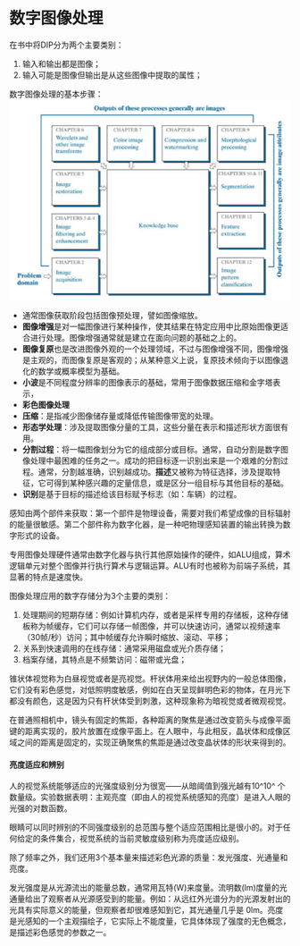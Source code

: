 # 数字图像处理

在书中将DIP分为两个主要类别：
1. 输入和输出都是图像；
2. 输入可能是图像但输出是从这些图像中提取的属性；

数字图像处理的基本步骤：
![](./DIP_src/fig1_23.png)

- 通常图像获取阶段包括图像预处理，譬如图像缩放。
- **图像增强**是对一幅图像进行某种操作，使其结果在特定应用中比原始图像更适合进行处理。图像增强通常就是建立在面向问题的基础之上的。
- **图像复原**也是改进图像外观的一个处理领域，不过与图像增强不同，图像增强是主观的，而图像复原是客观的；从某种意义上说，复原技术倾向于以图像退化的数学或概率模型为基础。
- **小波**是不同程度分辨率的图像表示的基础，常用于图像数据压缩和金字塔表示，
- **彩色图像处理**
- **压缩**：是指减少图像储存量或降低传输图像带宽的处理。
- **形态学处理**：涉及提取图像分量的工具，这些分量在表示和描述形状方面很有用。
- **分割过程**：将一幅图像划分为它的组成部分或目标。通常，自动分割是数字图像处理中最困难的任务之一。成功的把目标逐一识别出来是一个艰难的分割过程。通常，分割越准确，识别越成功。**描述**又被称为特征选择，涉及提取特征，它可得到某种感兴趣的定量信息，或是区分一组目标与其他目标的基础。
- **识别**是基于目标的描述给该目标赋予标志（如：车辆）的过程。

感知由两个部件来获取：第一个部件是物理设备，需要对我们希望成像的目标辐射的能量很敏感。第二个部件称为数字化器，是一种吧物理感知装置的输出转换为数字形式的设备。

专用图像处理硬件通常由数字化器与执行其他原始操作的硬件，如ALU组成，算术逻辑单元对整个图像并行执行算术与逻辑运算。ALU有时也被称为前端子系统，其显著的特点是速度快。

图像处理应用的数字存储分为3个主要的类别：
1. 处理期间的短期存储：例如计算机内存，或者是采样专用的存储板，这种存储板称为帧缓存，它们可以存储一帧图像，并可以快速访问，通常以视频速率（30帧/秒）访问；其中帧缓存允许瞬时缩放、滚动、平移；
2. 关系到快速调用的在线存储：通常采用磁盘或光介质存储；
3. 档案存储，其特点是不频繁访问：磁带或光盘；

锥状体视觉称为白昼视觉或者是亮视觉。杆状体用来给出视野内的一般总体图像，它们没有彩色感觉，对低照明度敏感，例如在白天呈现鲜明色彩的物体，在月光下都没有颜色，这是因为只有杆状体受到刺激，这种现象称为暗视觉或者微观视觉。

在普通照相机中，镜头有固定的焦距，各种距离的聚焦是通过改变箭头与成像平面键的距离实现的，胶片放置在成像平面上。在人眼中，与此相反，晶状体和成像区域之间的距离是固定的，实现正确聚焦的焦距是通过改变晶状体的形状来得到的。

#### 亮度适应和辨别

人的视觉系统能够适应的光强度级别分为很宽——从暗阈值到强光越有10^10^ 个数量级。实验数据表明：主观亮度（即由人的视觉系统感知的亮度）是进入人眼的光强的对数函数。

眼睛可以同时辨别的不同强度级别的总范围与整个适应范围相比是很小的。对于任何给定的条件集合，视觉系统的当前灵敏度级别称为亮度适应级别。

除了频率之外，我们还用3个基本量来描述彩色光源的质量：发光强度、光通量和亮度。

发光强度是从光源流出的能量总数，通常用瓦特(W)来度量。流明数(lm)度量的光通量给出了观察者从光源感受到的能量。例如：从远红外光谱分为的光源发射出的光具有实际意义的能量，但观察者却很难感知到它，其光通量几乎是 0lm。亮度是光感知的一个主观描绘子，它实际上不能度量，它具体体现了强度的无色概念，是描述彩色感觉的参数之一。
